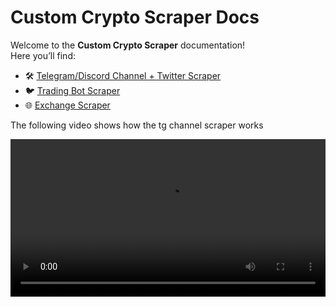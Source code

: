 # Custom Crypto Scraper Docs

Welcome to the **Custom Crypto Scraper** documentation!  
Here you’ll find:

- 🛠️ [Telegram/Discord Channel + Twitter Scraper](./channel-scraper/)  
- 🐦 [Trading Bot Scraper](./trading-bot/)  
- 🌐 [Exchange Scraper](./cex-listing-scraper/)  

The following video shows how the tg channel scraper works


<video controls width="100%">
  <source src="./media/tg-scraper.mp4" type="video/mp4" />
  Sorry, your browser doesn’t support embedded videos.
</video>
